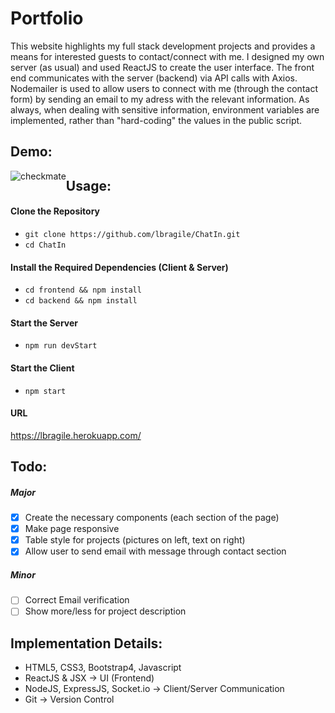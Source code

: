 # Portfolio

This website highlights my full stack development projects and provides a means for interested guests to contact/connect with me. I designed my own server (as usual) and used ReactJS to create the user interface. The front end communicates with the server (backend) via API calls with Axios. Nodemailer is used to allow users to connect with me (through the contact form) by sending an email to my adress with the relevant information. As always, when dealing with sensitive information, environment variables are implemented, rather than "hard-coding" the values in the public script.

## Demo:

<img src="./frontend/public/images/portfolio.gif" alt="checkmate" style="float: left; zoom:100%;" />

## Usage:

#### Clone the Repository

- `git clone https://github.com/lbragile/ChatIn.git`
- `cd ChatIn`

#### Install the Required Dependencies (Client & Server)

- `cd frontend && npm install`
- `cd backend && npm install`

#### Start the Server

- `npm run devStart`

#### Start the Client

- `npm start`

#### URL

https://lbragile.herokuapp.com/

## Todo:

##### Major

- [x] Create the necessary components (each section of the page)
- [x] Make page responsive
- [x] Table style for projects (pictures on left, text on right)
- [x] Allow user to send email with message through contact section

##### Minor

- [ ] Correct Email verification
- [ ] Show more/less for project description

## Implementation Details:

- HTML5, CSS3, Bootstrap4, Javascript
- ReactJS & JSX → UI (Frontend)
- NodeJS, ExpressJS, Socket.io → Client/Server Communication
- Git → Version Control
